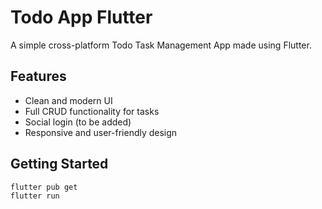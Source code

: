 
# Todo App Flutter

A simple cross-platform Todo Task Management App made using Flutter.

## Features

- Clean and modern UI
- Full CRUD functionality for tasks
- Social login (to be added)
- Responsive and user-friendly design

## Getting Started

```bash
flutter pub get
flutter run
```
